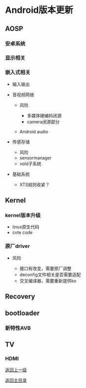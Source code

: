 # Android版本更新

## AOSP

### 安卓系统

### 显示相关

### 嵌入式相关

- 输入输出
- 音视频网络

	- 风险

		- 多媒体硬编码闭源
		- camera闭源部分

	- Android audio

- 传感存储

	- 风险
	- sensormanager
	- vold子系统

- 基础系统

	- XTS规则收紧？

## Kernel

### kernel版本升级

- linux原生代码
- cvte code

### 原厂driver

- 风险

	- 接口有改变，需要原厂调整
	- deconfig文件相关是否需要适配
	- 交叉编译器，需要重新提供ko

## Recovery

## bootloader

### 新特性AVB

## TV

### HDMI

[返回上一级](../README.md)

[返回主目录](https://github.com/webom2008/webom2008.github.io)
